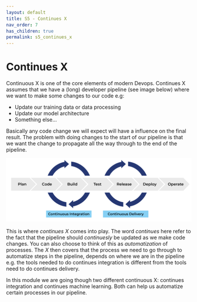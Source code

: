 ```yaml
---
layout: default
title: S5 - Continues X
nav_order: 7
has_children: true
permalink: s5_continues_x
---
```


# Continues X

Continuous X is one of the core elements of modern Devops. Continues X assumes that we have a (long) developer pipeline 
(see image below) where we want to make some changes to our code e.g:

* Update our training data or data processing
* Update our model architecture
* Something else...

Basically any code change we will expect will have a influence on the final result. The problem with doing changes to the start of our pipeline is that we want the change to propagate all the way through to the end of the pipeline.


<p align="center">
  <img src="figures/continues_x.png" width="1000" title="credits to https://www.pagerduty.com/resources/learn/what-is-continuous-integration/">
</p>

This is where *continues X* comes into play. The word *continues* here refer to the fact that the pipeline should *continuesly* be updated as we make code changes. You can also choose to think of this as *automatization* of processes. The *X* then covers that the process we need to go through to automatize steps in the pipeline, depends on where we are in the pipeline e.g. the tools needed to do continues integration is different from the tools need to do continues delivery.

In this module we are going though two different continuous X: continues integration and continues machine learning. Both can help us automatize certain processes in our pipeline.


